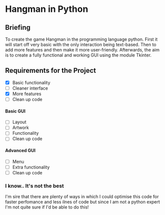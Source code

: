 # Hangman in Python

## Briefing
To create the game Hangman in the programming language python. First it will start off very basic with the only interaction being text-based. Then to add more features and then make it more user-friendly. Afterwards, the aim is to create a fully functional and working GUI using the module Tkinter.

## Requirements for the Project

-[x] Basic functionality
-[ ] Cleaner interface
-[x] More features
-[ ] Clean up code
#### Basic GUI
-[ ] Layout
-[ ] Artwork
-[ ] Functionality
-[ ] Clean up code
#### Advanced GUI
-[ ] Menu
-[ ] Extra functionality
-[ ] Clean up code
### I know.. It's not the best

I'm sire that there are plenty of ways in which I could optimise this code for faster perfomance and less ilnes of code but since I am not a python expert I'm not quite sure if I'd be able to do this!